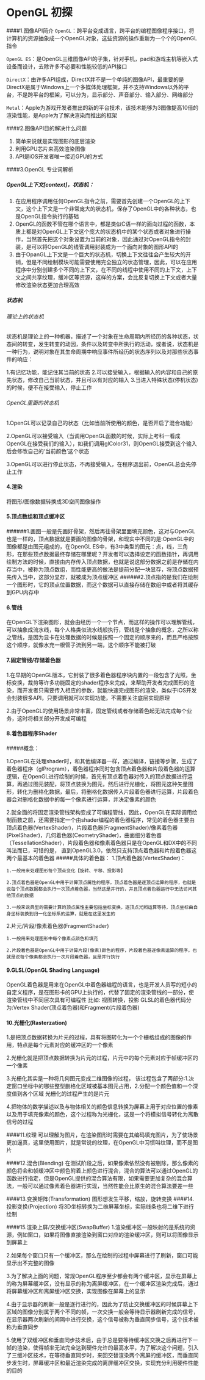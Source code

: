 # OpenGL 初探

####1.图像API简介
`OpenGL`：跨平台变成语言，跨平台的编程图像程序接口，将计算机的资源抽象成一个OpenGL对象，这些资源的操作重新为一个个的OpenGL指令

`OpenGL ES`：是OpenGL三维图像API的子集，针对手机，pad和游戏主机等嵌入式设备而设计，去除许多不必要和性能较低的API接口

`DirectX`：由许多API组成，DirectX并不是一个单纯的图像API，最重要的是DirectX是属于Windows上一个多媒体处理框架，并不支持Windows以外的平台，不是跨平台的框架，可以分为，显示部分、声音部分、输入部分、网络部分

`Metal`：Apple为游戏开发者推出的新的平台技术，该技术能够为3图像提高10倍的渲染性能，是Apple为了解决渲染而推出的框架

####2.图像API目的解决什么问题
1. 简单来说就是实现图形的底层渲染
2. 利用GPU芯片来高效渲染图像
3. API是iOS开发者唯一接近GPU的方式

####3.OpenGL 专业词解析
##### OpenGL上下文[context]，状态机：
1. 在应用程序调用任何OpenGL指令之前，需要首先创建一个OpenGL的上下文，这个上下文是一个非常庞大的状态机，保存了OpenGL中的各种状态，也是OpenGL指令执行的基础
2. OpenGL的函数不管在哪个语言中，都是类似C语一样的面向过程的函数，本质上都是对OpenGL上下文这个庞大的状态机中的某个状态或者对象进行操作，当然首先把这个对象设置为当前的对象，因此通过对OpenGL指令的封装，是可以将OpenGL的线管调用封装成为一个面向对象的图形API的
3. 由于OpanGL上下文是一个巨大的状态机，切换上下文往往会产生较大的开销，但是不同绘制模块可能需要使用完全独立的状态管理，因此，可以在应用程序中分别创建多个不同的上下文，在不同的线程中使用不同的上下文，上下文之间共享纹理，缓冲区等资源，这样的方案，会比反复切换上下文或者大量修改渲染状态更加合理高效

##### 状态机
###### 理论上的状态机
状态机是理论上的一种机器，描述了一个对象在生命周期内所经历的各种状态，状态间的转变，发生转变的动因，条件以及转变中所执行的活动，或者说，状态机是一种行为，说明对象在其生命周期中响应事件所经历的状态序列以及对那些状态事件的响应：

1.有记忆功能，能记住其当前的状态
2.可以接受输入，根据输入的内容和自己的原先状态，修改自己当前状态，并且可以有对应的输入
3.当进入特殊状态(停机状态)的时候，便不在接受输入，停止工作

###### OpenGL里面的状态机
1.OpenGL可以记录自己的状态（比如当前所使用的颜色，是否开启了混合功能）

2.OpenGL可以接受输入（当调用OpenGL函数的时候，实际上考科一看成OpenGL在接受我们的输入），如我们调用glColor31，则OpenGL接受到这个输入后会修改自己的‘当前颜色’这个状态

3.OpenGL可以进行停止状态，不再接受输入，在程序退出前，OpenGL总会先停止工作
#### 4.渲染
将图形/图像数据转换成3D空间图像操作
#### 5.顶点数组和顶点缓冲区
######1.画图一般是先画好骨架，然后再往骨架里面填充颜色，这对与OpenGL也是一样的，顶点数据就是要画的图像的骨架，和现实中不同的是:OpenGL中的图像都是由图元组成的，在OpenGL ES中，有3中类型的图元：点，线，三角形，在那些顶点数据最终存储在哪里呢？开发者可以选择设定的函数指针，再调用绘制方法的时候，直接由内存传入顶点数据，也就是说这部分数据之前是存储在内存当中，被称为顶点数组，而性能更高的做法是提前分配一块显存，将顶点数据预先传入当中，这部分显存，就被成为顶点缓冲区
######2.顶点指的是我们在绘制一个图形时，它的顶点位置数据，而这个数据可以直接存储在数组中或者将其缓存到GPU内存中

#### 6.管线
在OpenGL下渲染图形，就会由经历一个一个节点，而这样的操作可以理解管线，可以抽象成流水线，每个人格类似流水线般执行，管线是个抽象的概念，之所以称之管线，是因为显卡在处理数据的时候是按照一个固定的顺序来的，而且严格按照这个顺序，就像水充一根管子流到另一端，这个顺序不能被打破

#### 7.固定管线/存储着色器
1.在早期的OpenGL版本，它封装了很多着色器程序块内置的一段包含了光照，坐标变换，裁剪等许多功能固定的shader程序来完成，来帮助开发者完成图形的渲染，而开发者只需要传入相应的参数，就能快速完成图形的渲染，类似于iOS开发会封装很多API，只要调用就可以实现功能，不需要关注底层实现原理

2.由于OpenGL的使用场景非常丰富，固定管线或者存储着色起无法完成每个业务，这时将相关部分开发成可编程
	
#### 8.着色器程序Shader
#####概念：

1.OpenGL在处理shader时，和其他编译器一样，通过编译，链接等步骤，生成了着色器程序（glProgram），着色器程序同时包含顶点着色器和片段着色器的运算逻辑，在OpenGL进行绘制的时候，首先有顶点着色器对传入的顶点数据进行运算，再通过图元装配，将顶点装换为图元，然后进行光栅化，将图元这种矢量图形，转化为删格化数据，最后，将删格化数据传入片段着色器进行运算，片段着色器会对删格化数据中的每一个像素进行运算，并决定像素的颜色

2.就全面的将固定渲染管线架构变成了可编程管线，因此，OpenGL在实际调用绘制函数之前，还需要指定一个由shader编程的着色器程序，常见的着色器主要由顶点着色器(VertexShader)，片段着色器(FragmentShader)/像素着色器(PixelShader)，几何着色器(CeometryShader)，曲面细分着色器（TessellationShader），片段着色器和像素着色器只是在OpenGL和DX中的不同叫法而已，可惜的是，
直到OpenGL3.0，依然只支持顶点着色器和片段着色器这两个最基本的着色器
#####具体的着色器：
1.顶点着色器(VertexShader)：

	1.一般用来处理图形每个顶点变化【旋转、平移、投影等】

	2.顶点着色器是OpenGL中用于计算顶点属性的程序，顶点着色器是逐顶点运算的程序，也就是说每个顶点数据都会执行一次顶点着色器，当然这是并行的，并且顶点着色器运行中无法访问其他顶点的数据

	3.一般来说典型的需要计算的顶点属性主要包括坐标变换，逐顶点光照运算等待，顶点坐标由自身坐标装换到归一化坐标系的运算，就是在这里发生的

2.片元/片段/像素着色器(FragmentShader)

	1.一般用来处理图形中每个像素点颜色和填充
	
	2.片段着色器是OpenGL中用于计算片段(像素)颜色的程序，片段着色器逐像素运算的程序，也就是说每个像素都会执行一次片段着色器，且是并行执行
#### 9.GLSL(OpenGL Shading Language)
OpenGL着色器是用来在OpenGL中着色器编程的语言，也是开发人员写的短小的自定义程序，是在图形卡的GPU上执行的，代替了固定的渲染管线的一部分，使渲染管线中不同层次具有可编程性
比如: 视图转换，投影
GLSL的着色器代码分为:Vertex Shader(顶点着色器)和Fragment(片段着色器)

#### 10.光栅化(Rasterzation)
1.是把顶点数据转换为片元的过程，具有将图转化为一个个栅格组成的图像的作用，特点是每个元素对应的缓冲区的一个像素

2.光栅化就是把顶点数据转换为片元的过程，片元中的每个元素对应于帧缓冲区的一个像素

3.光栅化其实是一种将几何图元变成二维图像的过程，
该过程包含了两部分:1.决定窗口坐标中的哪些整型删格化区域被基本图元占用，2.分配一个颜色值和一个深度值到各个区域
光栅化的过程产生的是片元

4.把物体的数学描述以及与物体相关的颜色信息转换为屏幕上用于对应位置的像素以及用于填充像素的颜色，这个过程称为光栅化，这是一个将模拟信号转化为离散信号的过程

####11.纹理
可以理解为图片，在渲染图形时需要在其编码填充图片，为了使场景更加逼真，这里使用图片，就是常说的纹理，在OpenGL中习惯叫纹理，而不是图片

####12.混合(Blending)
在测试阶段之后，如果像素依然没有被剔除，那么像素的颜色将会和帧缓冲区中颜色附着上颜色进行混合，混合的算法可以通过OpenGL的函数进行指定，但是OpenGL提供的混合算法有限，如果需要更加复杂的混合算法，一般可以通过像素着色器进行实现，当然性能会比原生的混合算法要差一些

####13.变换矩阵(Transformation)
图形想发生平移，缩放，旋转变换
####14.投影变换(Projection)
将3D坐标转换为二维屏幕坐标，实际线条也将二维下进行绘制

####15.渲染上屏/交换缓冲区(SwapBuffer)
1.渲染缓冲区一般映射的是系统的资源，例如窗口，如果将图像直接渲染到窗口对应的渲染缓冲区，则可以将图像显示到屏幕上

2.如果每个窗口只有一个缓冲区，那么在绘制的过程中屏幕进行了刷新，窗口可能显示出不完整的图像

3.为了解决上面的问题，常规OpenGL程序至少都会有两个缓冲区，显示在屏幕上的称为屏幕缓冲区，没有显示的称为离屏缓冲区，在一个缓冲区渲染完成后，通过将屏幕缓冲区和离屏缓冲区交换，实现图像在屏幕上的显示

4.由于显示器的刷新一般是逐行进行的，因此为了防止交换缓冲区的时候屏幕上下区域的图像分别属于两个不同的帧，一次交换一般会等待显示器刷新完成的信号，在显示器两次刷新的间隔中进行交换，这个信号被称为垂直同步信号，这个技术被称为垂直同步

5.使用了双缓冲区和垂直同步技术后，由于总是要等待缓冲区交换之后再进行下一帧的渲染，使得帧率无法完全达到硬件允许的最高水平，为了解决这个问题，引入了三缓冲区技术，在等待垂直同步时，来回交替渲染两个离屏的缓冲区，而垂直同步发生时，屏幕缓冲区和最近渲染完成的离屏缓冲区交换，实现充分利用硬件性能的目的
